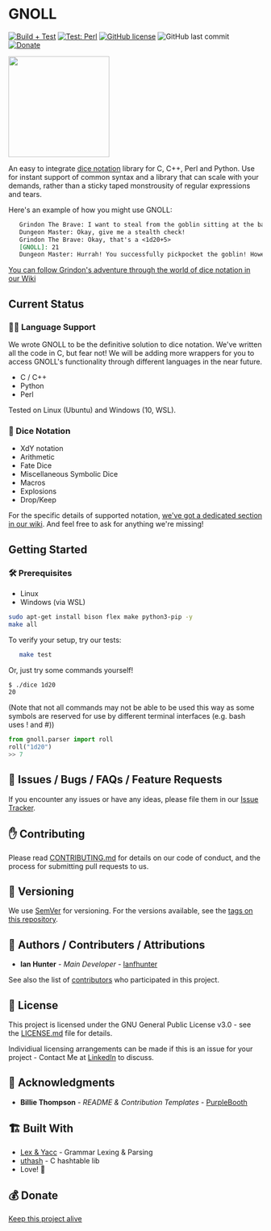 # GNOLL
[![Build + Test](https://github.com/ianfhunter/GNOLL/actions/workflows/c-cpp.yml/badge.svg)](https://github.com/ianfhunter/GNOLL/actions/workflows/c-cpp.yml) 
[![Test: Perl](https://github.com/ianfhunter/GNOLL/actions/workflows/perl-test.yml/badge.svg)](https://github.com/ianfhunter/GNOLL/actions/workflows/perl-test.yml)
[![GitHub license](https://img.shields.io/github/license/ianfhunter/GNOLL.svg)](https://github.com/ianfhunter/GNOLL/blob/master/LICENSE)
![GitHub last commit](https://img.shields.io/github/last-commit/ianfhunter/GNOLL.svg)  [![Donate](https://img.shields.io/badge/Donate-Paypal-yellow.svg)](https://paypal.me/ianfhunter)

<!-- Dark and Light Mode switches -->
 <img src="https://raw.githubusercontent.com/ianfhunter/GNOLL/main/media/gnoll.png" height="200">


An easy to integrate [dice notation](https://en.wikipedia.org/wiki/Dice_notation) library for C, C++, Perl and Python.
Use for instant support of common syntax and a library that can scale with your demands, rather than a sticky taped monstrousity of regular expressions and tears.

Here's an example of how you might use GNOLL:
```markdown
   Grindon The Brave: I want to steal from the goblin sitting at the bar.
   Dungeon Master: Okay, give me a stealth check!
   Grindon The Brave: Okay, that's a <1d20+5>
   [GNOLL]: 21
   Dungeon Master: Hurrah! You successfully pickpocket the goblin! However, all he had in there were some crummy dice...
```

[You can follow Grindon's adventure through the world of dice notation in our Wiki](https://github.com/ianfhunter/GNOLL/wiki/Dice-Roll-Syntaxes)

## Current Status
### 🧑‍💻 Language Support

We wrote GNOLL to be the definitive solution to dice notation. We've written all the code in C, but fear not! We will be adding more wrappers for you to access GNOLL's functionality through different languages in the near future.

- C / C++
- Python
- Perl

Tested on Linux (Ubuntu) and Windows (10, WSL).

### 🎲 Dice Notation
- XdY notation
- Arithmetic
- Fate Dice
- Miscellaneous Symbolic Dice
- Macros 
- Explosions
- Drop/Keep

For the specific details of supported notation, [we've got a dedicated section in our wiki](https://github.com/ianfhunter/GNOLL/wiki/Dice-Roll-Syntaxes).
And feel free to ask for anything we're missing!

## Getting Started
### 🛠️ Prerequisites

- Linux 
- Windows (via WSL)

```bash
sudo apt-get install bison flex make python3-pip -y
make all
```

To verify your setup, try our tests:
```bash
   make test
```
Or, just try some commands yourself!

```bash
$ ./dice 1d20
20
```
(Note that not all commands may not be able to be used this way as some symbols are reserved for use by different terminal interfaces (e.g. bash uses ! and #))

```python
from gnoll.parser import roll
roll("1d20")
>> 7
```

## 🐛 Issues / Bugs / FAQs / Feature Requests

If you encounter any issues or have any ideas, please file them in our [Issue Tracker](https://github.com/ianfhunter/GNOLL/issues).

## ✋ Contributing

Please read [CONTRIBUTING.md](CONTRIBUTING.md) for details on our code of conduct, and the process for submitting pull requests to us.

## 🔢 Versioning

We use [SemVer](http://semver.org/) for versioning. For the versions available, see the [tags on this repository](https://github.com/ianfhunter/dice-tower/tags).

## 🤹 Authors / Contributers / Attributions

* **Ian Hunter** - *Main Developer* - [Ianfhunter](https://github.com/ianfhunter/)

See also the list of [contributors](https://github.com/ianfhunter/dice-tower/contributors) who participated in this project.

## 📃 License

This project is licensed under the GNU General Public License v3.0 - see the [LICENSE.md](LICENSE.md) file for details.

Individiual licensing arrangements can be made if this is an issue for your project - Contact Me at [LinkedIn](https://www.linkedin.com/in/ianfhunter) to discuss.

## 👏 Acknowledgments

* **Billie Thompson** - *README & Contribution Templates* - [PurpleBooth](https://github.com/PurpleBooth)

## 🏗️ Built With

* [Lex & Yacc](http://dinosaur.compilertools.net/) - Grammar Lexing & Parsing
* [uthash](https://troydhanson.github.io/uthash/userguide.html) - C hashtable lib
* Love! 💖

## 💰 Donate

[Keep this project alive](https://ko-fi.com/ianfhunter)
